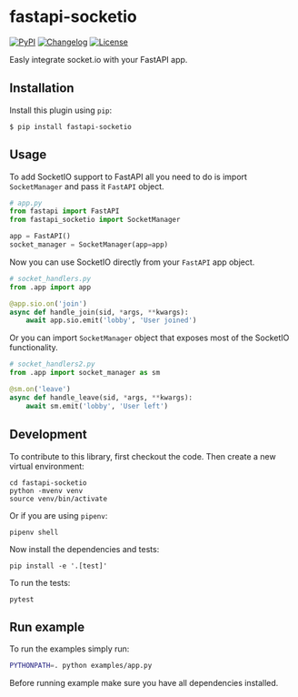 # fastapi-socketio

[![PyPI](https://img.shields.io/pypi/v/fastapi-socketio.svg)](https://pypi.org/project/fastapi-socketio/)
[![Changelog](https://img.shields.io/github/v/release/pyropy/fastapi-socketio?label=changelog)](https://github.com/pyropy/fastapi-socketio/releases)
[![License](https://img.shields.io/badge/license-Apache%202.0-blue.svg)](https://github.com/pyropy/fastapi-socketio/blob/main/LICENSE)

Easly integrate socket.io with your FastAPI app.

## Installation

Install this plugin using `pip`:

    $ pip install fastapi-socketio

## Usage

To add SocketIO support to FastAPI all you need to do is import `SocketManager` and pass it `FastAPI` object.

```python
# app.py
from fastapi import FastAPI
from fastapi_socketio import SocketManager

app = FastAPI()
socket_manager = SocketManager(app=app)
```


Now you can use SocketIO directly from your `FastAPI` app object.
```python
# socket_handlers.py
from .app import app

@app.sio.on('join')
async def handle_join(sid, *args, **kwargs):
    await app.sio.emit('lobby', 'User joined')

```

Or you can import `SocketManager` object that exposes most of the SocketIO functionality.

```python
# socket_handlers2.py
from .app import socket_manager as sm

@sm.on('leave')
async def handle_leave(sid, *args, **kwargs):
    await sm.emit('lobby', 'User left')

```

## Development

To contribute to this library, first checkout the code. Then create a new virtual environment:

    cd fastapi-socketio
    python -mvenv venv
    source venv/bin/activate

Or if you are using `pipenv`:

    pipenv shell

Now install the dependencies and tests:

    pip install -e '.[test]'

To run the tests:

    pytest


## Run example

To run the examples simply run:

```bash
PYTHONPATH=. python examples/app.py
```

Before running example make sure you have all dependencies installed.